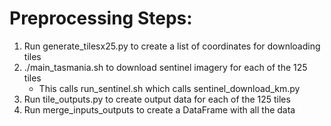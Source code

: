 # Preprocessing Steps:

1. Run generate_tilesx25.py to create a list of coordinates for downloading tiles
2. ./main_tasmania.sh to download sentinel imagery for each of the 125 tiles
    - This calls run_sentinel.sh which calls sentinel_download_km.py
3. Run tile_outputs.py to create output data for each of the 125 tiles
4. Run merge_inputs_outputs to create a DataFrame with all the data